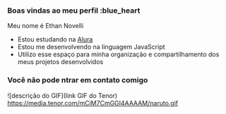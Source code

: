 ### Boas vindas ao meu perfil :blue_heart

Meu nome é Ethan Novelli

- Estou estudando na [Alura](https://www.alura.com.br)
- Estou me desenvolvendo na linguagem JavaScript
- Utilizo esse espaço para minha organização e compartilhamento dos meus projetos desenvolvidos

### Você não pode ntrar em contato comigo

![descrição do GIF](link GIF do Tenor)
https://media.tenor.com/mCiM7CmGGI4AAAAM/naruto.gif

